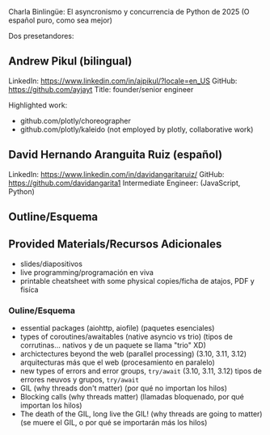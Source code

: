 Charla Binlingüe: El asyncronismo y concurrencia de Python de 2025
(O español puro, como sea mejor)

Dos presetandores:

Andrew Pikul (bilingual)
------------------------
LinkedIn: https://www.linkedin.com/in/ajpikul/?locale=en_US
GitHub: https://github.com/ayjayt
Title: founder/senior engineer

Highlighted work:
- github.com/plotly/choreographer
- github.com/plotly/kaleido
(not employed by plotly, collaborative work)

David Hernando Aranguita Ruiz (español)
---------------------------------------
LinkedIn: https://www.linkedin.com/in/davidangaritaruiz/
GitHub: https://github.com/davidangarita1
Intermediate Engineer: (JavaScript, Python)

Outline/Esquema
-------

## Provided Materials/Recursos Adicionales
-  slides/diapositivos
-  live programming/programación en viva
-  printable cheatsheet with some physical copies/ficha de atajos, PDF y fisíca

### Ouline/Esquema

-  essential packages (aiohttp, aiofile)
   (paquetes esenciales)
-  types of coroutines/awaitables (native asyncio vs trio)
   (tipos de corrutinas... nativos y de un paquete se llama "trio" XD)
-  archictectures beyond the web (parallel processing) (3.10, 3.11, 3.12)
   arquitecturas más que el web (procesamiento en paralelo)
-  new types of errors and error groups, `try/await` (3.10, 3.11, 3.12)
   tipos de errores neuvos y grupos, `try/await`
-  GIL (why threads don't matter)
   (por qué no importan los hilos)
-  Blocking calls (why threads matter)
   (llamadas bloquenado, por qué importan los hilos)
-  The death of the GIL, long live the GIL! (why threads are going to matter)
   (se muere el GIL, o por qué se importarán más los hilos)

